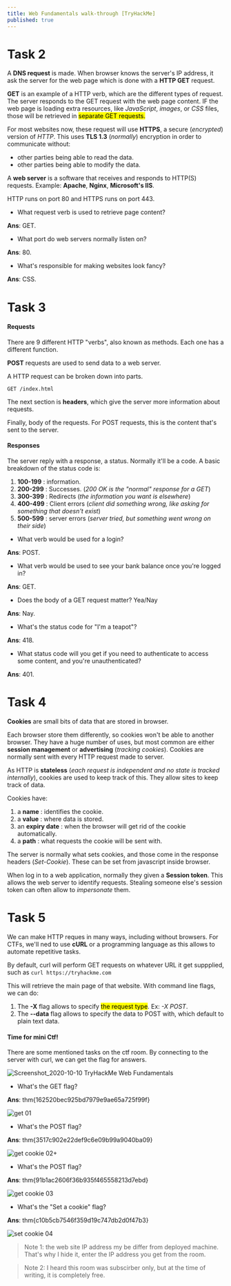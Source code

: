 ```yaml
---
title: Web Fundamentals walk-through [TryHackMe]
published: true
---
```


# Task 2


A **DNS request** is made. When browser knows the server's IP address, it ask the server for the web page which is done with a **HTTP GET** request.

**GET** is an example of a HTTP verb, which are the different types of request. The server responds to the GET request with the web page content. IF the web page is loading extra resources, like *JavaScript*, *images*, or *CSS* files, those will be retrieved in <mark>separate GET requests.</mark>

For most websites now, these request will use **HTTPS**, a secure (*encrypted*) version of *HTTP*. This uses **TLS 1.3** (*normally*) encryption in order to communicate without:
- other parties being able to read the data.
- other parties being able to modify the data.

A **web server** is a software that receives and responds to HTTP(S) requests.
Example: **Apache**, **Nginx**, **Microsoft's IIS**.

HTTP runs on port 80 and HTTPS runs on port 443.

* What request verb is used to retrieve page content?

**Ans**: GET.

* What port do web servers normally listen on?

**Ans**: 80.

* What's responsible for making websites look fancy?

**Ans**: CSS.


# Task 3


#### Requests

There are 9 different HTTP "verbs", also known as methods. Each one has a different function.

**POST** requests are used to send data to a web server.

A HTTP request can be broken down into parts.
```http
GET /index.html
```

The next section is **headers**, which give the server more information about requests.

Finally, body of the requests. For POST requests, this is the content that's sent to the server.

#### Responses

The server reply with a response, a status. Normally it'll be a code. A basic breakdown of the status code is:
1. **100-199** : information.
2. **200-299** : Successes. (*200 OK is the "normal" response for a GET*)
3. **300-399** : Redirects (*the information you want is elsewhere*)
4. **400-499** : Client errors (*client did something wrong, like asking for something that doesn't exist*)
5. **500-599** : server errors (*server tried, but something went wrong on their side*)


* What verb would be used for a login?

**Ans**: POST.

* What verb would be used to see your bank balance once you're logged in?

**Ans**: GET.

* Does the body of a GET request matter? Yea/Nay

**Ans**: Nay.

* What's the status code for "I'm a teapot"?

**Ans**: 418.

* What status code will you get if you need to authenticate to access some content, and you're unauthenticated?

**Ans**: 401.


# Task 4


**Cookies** are small bits of data that are stored in browser.

Each browser store them differently, so cookies won't be able to another browser. They have a huge number of uses, but most common are either **session management** or **advertising** (*tracking cookies*). Cookies are normally sent with every HTTP request made to server.

As HTTP is **stateless** (*each request is independent and no state is tracked internally*), cookies are used to keep track of this. They allow sites to keep track of data.

Cookies have: 
1. a **name** : identifies the cookie.
2. a **value** : where data is stored.
3. an **expiry date** : when the browser will get rid of the cookie automatically.
4. a **path** : what requests the cookie will be sent with.

The server is normally what sets cookies, and those come in the response headers (*Set-Cookie*). These can be set from javascript inside browser.

When log in to a web application, normally they given a **Session token**. This allows the web server to identify requests. Stealing someone else's session token can often allow to *impersonate* them.


# Task 5

We can make HTTP reques in many ways, including without browsers. For CTFs, we'll ned to use **cURL** or a programming language as this allows to automate repetitive tasks.

By default, curl will perform GET requests on whatever URL it get suppplied, such as
`curl https://tryhackme.com`

This will retrieve the main page of that website. With command line flags, we can do:
1. The **-X** flag allows to specify <mark>the request type</mark>. Ex: *-X POST*.
2. The **--data** flag allows to specify the data to POST with, which default to plain text data.

#### Time for mini Ctf!

There are some mentioned tasks on the ctf room. By connecting to the server with curl, we can get the flag for answers.

![Screenshot_2020-10-10 TryHackMe Web Fundamentals](https://user-images.githubusercontent.com/25137893/95652510-57c8e580-0b13-11eb-934f-6c21a4a39e25.png)

* What's the GET flag?

**Ans**: thm{162520bec925bd7979e9ae65a725f99f}

![get 01](https://user-images.githubusercontent.com/25137893/95652447-c48fb000-0b12-11eb-82a9-d3969760eb6d.png)

* What's the POST flag?

**Ans**: thm{3517c902e22def9c6e09b99a9040ba09}

![get cookie 02+](https://user-images.githubusercontent.com/25137893/95652443-bb064800-0b12-11eb-85d0-e61057b66bb5.png)

* What's the POST flag?

**Ans**: thm{91b1ac2606f36b935f465558213d7ebd}

![get cookie 03](https://user-images.githubusercontent.com/25137893/95652429-b04bb300-0b12-11eb-88c4-a161de569652.png)

* What's the "Set a cookie" flag?

**Ans**: thm{c10b5cb7546f359d19c747db2d0f47b3}

![set cookie 04](https://user-images.githubusercontent.com/25137893/95652423-a3c75a80-0b12-11eb-96c2-92850974401e.png)

> Note 1: the web site IP address my be differ from deployed machine. That's why I hide it, enter the IP address you get from the room.

> Note 2: I heard this room was subscirber only, but at the time of writing, it is completely free. 
